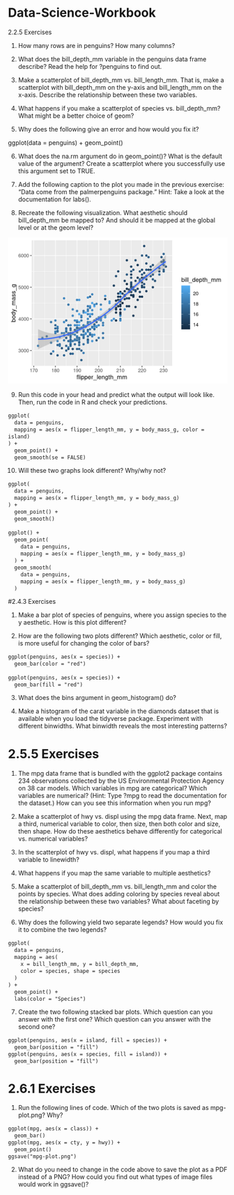 # Data-Science-Workbook

2.2.5 Exercises

1. How many rows are in penguins? How many columns?

2. What does the bill_depth_mm variable in the penguins data frame describe? Read the help for ?penguins to find out.

3. Make a scatterplot of bill_depth_mm vs. bill_length_mm. That is, make a scatterplot with bill_depth_mm on the y-axis and bill_length_mm on the x-axis. Describe the relationship between these two variables.

4. What happens if you make a scatterplot of species vs. bill_depth_mm? What might be a better choice of geom?

5. Why does the following give an error and how would you fix it?

ggplot(data = penguins) + 
  geom_point()

6. What does the na.rm argument do in geom_point()? What is the default value of the argument? Create a scatterplot where you successfully use this argument set to TRUE.

7. Add the following caption to the plot you made in the previous exercise: “Data come from the palmerpenguins package.” Hint: Take a look at the documentation for labs().

8. Recreate the following visualization. What aesthetic should bill_depth_mm be mapped to? And should it be mapped at the global level or at the geom level?
<img src="images/ch2ex8.png"  width="576">

9. Run this code in your head and predict what the output will look like. Then, run the code in R and check your predictions.

```{R}
ggplot(
  data = penguins,
  mapping = aes(x = flipper_length_mm, y = body_mass_g, color = island)
) +
  geom_point() +
  geom_smooth(se = FALSE)
```

10. Will these two graphs look different? Why/why not?

```{R}
ggplot(
  data = penguins,
  mapping = aes(x = flipper_length_mm, y = body_mass_g)
) +
  geom_point() +
  geom_smooth()

ggplot() +
  geom_point(
    data = penguins,
    mapping = aes(x = flipper_length_mm, y = body_mass_g)
  ) +
  geom_smooth(
    data = penguins,
    mapping = aes(x = flipper_length_mm, y = body_mass_g)
  )
  ```

#2.4.3 Exercises

1. Make a bar plot of species of penguins, where you assign species to the y aesthetic. How is this plot different?

2. How are the following two plots different? Which aesthetic, color or fill, is more useful for changing the color of bars?

```{R}
ggplot(penguins, aes(x = species)) +
  geom_bar(color = "red")

ggplot(penguins, aes(x = species)) +
  geom_bar(fill = "red")
```

3. What does the bins argument in geom_histogram() do?

4. Make a histogram of the carat variable in the diamonds dataset that is available when you load the tidyverse package. Experiment with different binwidths. What binwidth reveals the most interesting patterns?


# 2.5.5 Exercises

1. The mpg data frame that is bundled with the ggplot2 package contains 234 observations collected by the US Environmental Protection Agency on 38 car models. Which variables in mpg are categorical? Which variables are numerical? (Hint: Type ?mpg to read the documentation for the dataset.) How can you see this information when you run mpg?

2. Make a scatterplot of hwy vs. displ using the mpg data frame. Next, map a third, numerical variable to color, then size, then both color and size, then shape. How do these aesthetics behave differently for categorical vs. numerical variables?

3. In the scatterplot of hwy vs. displ, what happens if you map a third variable to linewidth?

4. What happens if you map the same variable to multiple aesthetics?

5. Make a scatterplot of bill_depth_mm vs. bill_length_mm and color the points by species. What does adding coloring by species reveal about the relationship between these two variables? What about faceting by species?

6. Why does the following yield two separate legends? How would you fix it to combine the two legends?

```{R}
ggplot(
  data = penguins,
  mapping = aes(
    x = bill_length_mm, y = bill_depth_mm, 
    color = species, shape = species
  )
) +
  geom_point() +
  labs(color = "Species")
```

7. Create the two following stacked bar plots. Which question can you answer with the first one? Which question can you answer with the second one?

```{R}
ggplot(penguins, aes(x = island, fill = species)) +
  geom_bar(position = "fill")
ggplot(penguins, aes(x = species, fill = island)) +
  geom_bar(position = "fill")
```

# 2.6.1 Exercises

1. Run the following lines of code. Which of the two plots is saved as mpg-plot.png? Why?

```{R}
ggplot(mpg, aes(x = class)) +
  geom_bar()
ggplot(mpg, aes(x = cty, y = hwy)) +
  geom_point()
ggsave("mpg-plot.png")
```

2. What do you need to change in the code above to save the plot as a PDF instead of a PNG? How could you find out what types of image files would work in ggsave()?